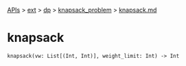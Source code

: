 [APIs](../../../index.md) > [ext](../../index.md) > [dp](../index.md) > [knapsack_problem](./index.md) > [knapsack.md]()

# knapsack

```
knapsack(vw: List[(Int, Int)], weight_limit: Int) -> Int
```
